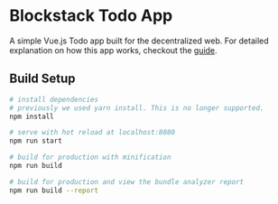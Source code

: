 # Blockstack Todo App

A simple Vue.js Todo app built for the decentralized web. For detailed explanation on how this app works, checkout the [guide](https://blockstack.org/tutorials/todo-list/).


## Build Setup

``` bash
# install dependencies
# previously we used yarn install. This is no longer supported.
npm install

# serve with hot reload at localhost:8080
npm run start

# build for production with minification
npm run build

# build for production and view the bundle analyzer report
npm run build --report

```




